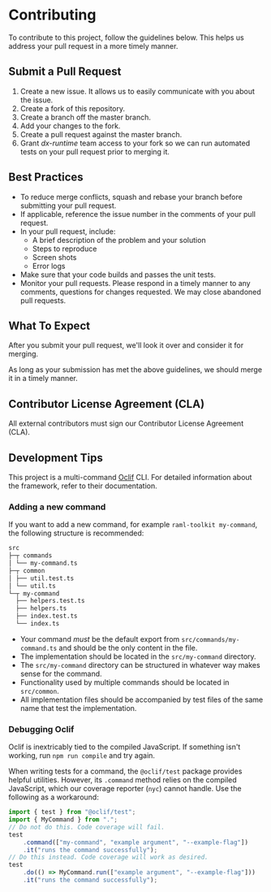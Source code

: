 # Contributing

To contribute to this project, follow the guidelines below. This helps us address your pull request in a more timely manner.

## Submit a Pull Request

  1. Create a new issue. It allows us to easily communicate with you about the issue.
  2. Create a fork of this repository.
  3. Create a branch off the master branch.
  4. Add your changes to the fork.
  5. Create a pull request against the master branch.
  6. Grant _dx-runtime_ team access to your fork so we can run automated tests on your pull request prior to merging it.

## Best Practices

* To reduce merge conflicts, squash and rebase your branch before submitting your pull request.
* If applicable, reference the issue number in the comments of your pull request.
* In your pull request, include:
  * A brief description of the problem and your solution
  * Steps to reproduce
  * Screen shots
  * Error logs
* Make sure that your code builds and passes the unit tests.
* Monitor your pull requests. Please respond in a timely manner to any comments, questions for changes requested. We may close abandoned pull requests.

## What To Expect

After you submit your pull request, we'll look it over and consider it for merging.

As long as your submission has met the above guidelines, we should merge it in a timely manner.

## Contributor License Agreement (CLA)

All external contributors must sign our Contributor License Agreement (CLA).

## Development Tips

This project is a multi-command [Oclif](https://oclif.io/) CLI. For detailed information about the framework, refer to their documentation.

### Adding a new command

If you want to add a new command, for example `raml-toolkit my-command`, the following structure is recommended:

```txt
src
├─┬ commands
│ └── my-command.ts
├─┬ common
│ ├── util.test.ts
│ └── util.ts
└─┬ my-command
  ├── helpers.test.ts
  ├── helpers.ts
  ├── index.test.ts
  └── index.ts
```

* Your command _must_ be the default export from `src/commands/my-command.ts` and should be the only content in the file.
* The implementation should be located in the `src/my-command` directory.
* The `src/my-command` directory can be structured in whatever way makes sense for the command.
* Functionality used by multiple commands should be located in `src/common`.
* All implementation files should be accompanied by test files of the same name that test the implementation.

### Debugging Oclif

Oclif is inextricably tied to the compiled JavaScript. If something isn't working, run `npm run compile` and try again.

When writing tests for a command, the `@oclif/test` package provides helpful utilities. However, its `.command` method relies on the compiled JavaScript, which our coverage reporter (`nyc`) cannot handle. Use the following as a workaround:

```typescript
import { test } from "@oclif/test";
import { MyCommand } from ".";
// Do not do this. Code coverage will fail.
test
    .command(["my-command", "example argument", "--example-flag"])
    .it("runs the command successfully");
// Do this instead. Code coverage will work as desired.
test
    .do(() => MyCommand.run(["example argument", "--example-flag"]))
    .it("runs the command successfully");
```
